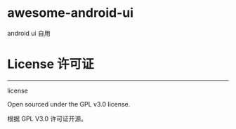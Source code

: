 # awesome-android-ui
android ui 自用


# License 许可证
---

license

Open sourced under the GPL v3.0 license.

根据 GPL V3.0 许可证开源。
